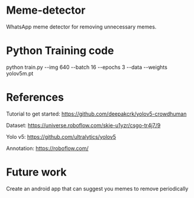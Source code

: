 # Meme-detector
WhatsApp meme detector for removing unnecessary memes.

# Python Training code
python train.py --img 640 --batch 16 --epochs 3 --data <path to the dataset yaml file> --weights yolov5m.pt

# References 

Tutorial to get started: https://github.com/deepakcrk/yolov5-crowdhuman

Dataset: https://universe.roboflow.com/skie-u1yzr/csgo-tr4j7/9

Yolo v5: https://github.com/ultralytics/yolov5

Annotation: https://roboflow.com/

# Future work

Create an android app that can suggest you memes to remove periodically

